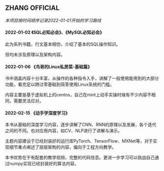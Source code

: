 ## ZHANG OFFICIAL
*本项目按时间顺序记录2022-01-01开始的学习路线*

#### 2022-01-02 《SQL必知必会》、《MySQL必知必会》

此为系列书籍，行文基本相仿，介绍了基本的SQL操作知识。

但均未涉及原理以及架构内容。

#### 2022-01-06 《鸟哥的Linux私房菜-基础篇》

书中涵盖内容十分丰富，从操作的各种指令入手，讲解了一般使用能用到的大部分功能，看完足以跨过零基础到简答使用Linux系统的门槛。

内容主要是基于虚拟机上的centos，自己在mint上动手实操时候有不少内容不相同，需要灵活应对。

#### 2022-02-15 《动手学深度学习》

本书从基础的深度学习内容，逐步讲解了CNN、RNN的原理以及发展，各个迭代之间的不同。也对应用内容，如CV、NLP进行了讲解与演示。

主题内容建设于已经封装好的运行库PyTorch、TensorFlow、MXNet等，对于实现细节重点阐述了层层架构的内容，偏向于工程方向教学。

本书优势在于有配套的教学视频，完整的代码信息。更进一步学习可以挑战自己通过numpy实现已经封装好的算法内容。
